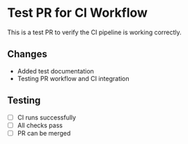# Test PR for CI Workflow

This is a test PR to verify the CI pipeline is working correctly.

## Changes
- Added test documentation
- Testing PR workflow and CI integration

## Testing
- [ ] CI runs successfully
- [ ] All checks pass
- [ ] PR can be merged
